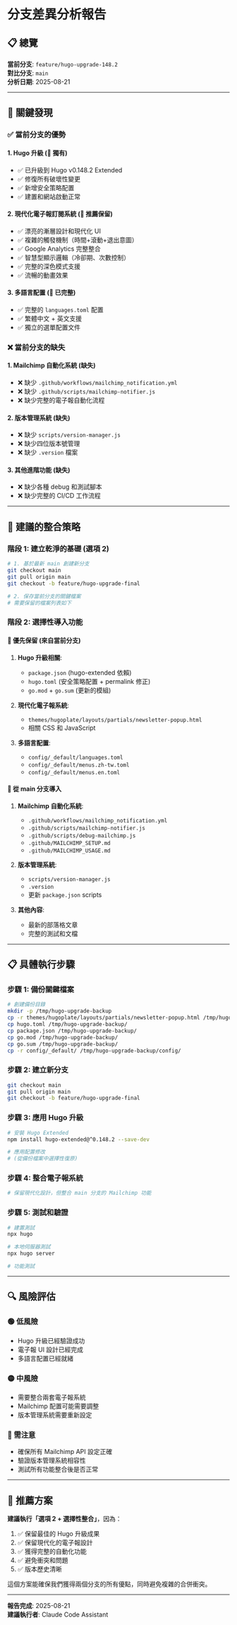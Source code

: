 # 分支差異分析報告

## 📋 總覽

**當前分支**: `feature/hugo-upgrade-148.2`  
**對比分支**: `main`  
**分析日期**: 2025-08-21

---

## 🎯 關鍵發現

### ✅ 當前分支的優勢

#### 1. **Hugo 升級** (🌟 獨有)
- ✅ 已升級到 Hugo v0.148.2 Extended
- ✅ 修復所有破壞性變更
- ✅ 新增安全策略配置
- ✅ 建置和網站啟動正常

#### 2. **現代化電子報訂閱系統** (🌟 推薦保留)
- ✅ 漂亮的漸層設計和現代化 UI
- ✅ 複雜的觸發機制（時間+滾動+退出意圖）
- ✅ Google Analytics 完整整合
- ✅ 智慧型顯示邏輯（冷卻期、次數控制）
- ✅ 完整的深色模式支援
- ✅ 流暢的動畫效果

#### 3. **多語言配置** (🌟 已完整)
- ✅ 完整的 `languages.toml` 配置
- ✅ 繁體中文 + 英文支援
- ✅ 獨立的選單配置文件

### ❌ 當前分支的缺失

#### 1. **Mailchimp 自動化系統** (缺失)
- ❌ 缺少 `.github/workflows/mailchimp_notification.yml`
- ❌ 缺少 `.github/scripts/mailchimp-notifier.js`
- ❌ 缺少完整的電子報自動化流程

#### 2. **版本管理系統** (缺失)
- ❌ 缺少 `scripts/version-manager.js`
- ❌ 缺少四位版本號管理
- ❌ 缺少 `.version` 檔案

#### 3. **其他進階功能** (缺失)
- ❌ 缺少各種 debug 和測試腳本
- ❌ 缺少完整的 CI/CD 工作流程

---

## 🎯 建議的整合策略

### 階段 1: 建立乾淨的基礎 (選項 2)

```bash
# 1. 基於最新 main 創建新分支
git checkout main
git pull origin main
git checkout -b feature/hugo-upgrade-final

# 2. 保存當前分支的關鍵檔案
# 需要保留的檔案列表如下

```

### 階段 2: 選擇性導入功能

#### 🌟 優先保留 (來自當前分支)
1. **Hugo 升級相關**:
   - `package.json` (hugo-extended 依賴)
   - `hugo.toml` (安全策略配置 + permalink 修正)
   - `go.mod` + `go.sum` (更新的模組)

2. **現代化電子報系統**:
   - `themes/hugoplate/layouts/partials/newsletter-popup.html`
   - 相關 CSS 和 JavaScript

3. **多語言配置**:
   - `config/_default/languages.toml`
   - `config/_default/menus.zh-tw.toml`
   - `config/_default/menus.en.toml`

#### 🔄 從 main 分支導入
1. **Mailchimp 自動化系統**:
   - `.github/workflows/mailchimp_notification.yml`
   - `.github/scripts/mailchimp-notifier.js`
   - `.github/scripts/debug-mailchimp.js`
   - `.github/MAILCHIMP_SETUP.md`
   - `.github/MAILCHIMP_USAGE.md`

2. **版本管理系統**:
   - `scripts/version-manager.js`
   - `.version`
   - 更新 `package.json` scripts

3. **其他內容**:
   - 最新的部落格文章
   - 完整的測試和文檔

---

## 📋 具體執行步驟

### 步驟 1: 備份關鍵檔案
```bash
# 創建備份目錄
mkdir -p /tmp/hugo-upgrade-backup
cp -r themes/hugoplate/layouts/partials/newsletter-popup.html /tmp/hugo-upgrade-backup/
cp hugo.toml /tmp/hugo-upgrade-backup/
cp package.json /tmp/hugo-upgrade-backup/
cp go.mod /tmp/hugo-upgrade-backup/
cp go.sum /tmp/hugo-upgrade-backup/
cp -r config/_default/ /tmp/hugo-upgrade-backup/config/
```

### 步驟 2: 建立新分支
```bash
git checkout main
git pull origin main
git checkout -b feature/hugo-upgrade-final
```

### 步驟 3: 應用 Hugo 升級
```bash
# 安裝 Hugo Extended
npm install hugo-extended@^0.148.2 --save-dev

# 應用配置修改
# (從備份檔案中選擇性復原)
```

### 步驟 4: 整合電子報系統
```bash
# 保留現代化設計，但整合 main 分支的 Mailchimp 功能
```

### 步驟 5: 測試和驗證
```bash
# 建置測試
npx hugo

# 本地伺服器測試
npx hugo server

# 功能測試
```

---

## 🔍 風險評估

### 🟢 低風險
- Hugo 升級已經驗證成功
- 電子報 UI 設計已經完成
- 多語言配置已經就緒

### 🟡 中風險
- 需要整合兩套電子報系統
- Mailchimp 配置可能需要調整
- 版本管理系統需要重新設定

### 🔴 需注意
- 確保所有 Mailchimp API 設定正確
- 驗證版本管理系統相容性
- 測試所有功能整合後是否正常

---

## 🎯 推薦方案

**建議執行「選項 2 + 選擇性整合」**，因為：

1. ✅ 保留最佳的 Hugo 升級成果
2. ✅ 保留現代化的電子報設計
3. ✅ 獲得完整的自動化功能
4. ✅ 避免衝突和問題
5. ✅ 版本歷史清晰

這個方案能確保我們獲得兩個分支的所有優點，同時避免複雜的合併衝突。

---

**報告完成**: 2025-08-21  
**建議執行者**: Claude Code Assistant
